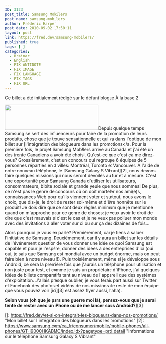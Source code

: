 ```yaml
---
ID: 3123
post_title: Samsung Mobilers
post_name: samsung-mobilers
author: Frédéric Harper
post_date: 2010-09-02 17:50:11
layout: post
link: https://fred.dev/samsung-mobilers/
published: true
tags: [ ]
categories:
  - Brainer
  - English
  - FIX ANTIDOTE
  - FIX IMAGE
  - FIX LANGUAGE
  - FIX TAGS
  - FIX URL
---
```

<div id="deadblog">
  Ce billet a été initialement rédigé sur le défunt blogue À la base 2
</div>

<img title="logo3" src="http://fred.dev/wp-content/uploads/2010/09/logo3-300x82.png" alt="" width="300" height="82" />Depuis quelque temps Samsung se sert des influenceurs pour faire de la promotion de leurs produits, chose que je trouve sensationnelle et qui va dans l'optique de mon billet sur [l'intégration des blogueurs dans les promotions</a. Pour la première fois, le projet Samsung Mob!lers arrive au Canada et j'ai été un des trente Canadiens a avoir été choisi.
Qu'est-ce que c'est ça me direz-vous? Grossièrement, c'est un concours qui regroupe 6 équipes de 5 personnes réparties en 3 villes: Montréal, Toronto et Vancouver. À l'aide de notre nouveau téléphone, le [Samsung Galaxy S Vibrant][2], nous devons faire quelques missions qui nous seront dévoilés au fur et à mesure. C'est une opportunité pour Samsung Canada d'utiliser les utilisateurs, consommateurs, bibite sociale et grande yeule que nous sommes! De plus, ce n'est pas le genre de concours où on doit marteler nos ami(e)s, connaissances Web pour qu'ils viennent voter et surtout, nous avons le choix, que dis-je, le droit de rester soi-même et d'être honnête sur le produit! Je dois dire que ce sont deux règles minimum que je mentionne quand on m'approche pour ce genre de choses: je veux avoir le droit de dire que c'est mauvais si c'est le cas et je ne veux pas polluer mon monde avec des invitations à aller voter sur ci ou sur ça des dizaines de fois...

Alors pourquoi je vous en parle? Premièrement, car je tiens à saluer l'initiative de Samsung. Deuxièmement, car il y aura un billet sur les détails de l'événement question de vous donner une idée de quoi Samsung est capable et pour je l'espère, donner des idées à des entreprises d'ici (oui oui, je sais que Samsung est mondial avec un budget énorme, mais on peut faire bien à notre niveau!!!). Puis troisièmement, même si je développe sous Android, ce sera la première fois que j'aurais un téléphone pour utilisation et non juste pour test, et comme je suis un propriétaire d'iPhone, j'ai quelques idées de billets comparatifs tant au niveau de l'appareil que des systèmes d'exploitation. J'allais presque oublier, je vous ferais part aussi sur Twitter et Facebook des photos et vidéos de nos missions (le reste de mon équipe que vous pouvez voir [ici][3] est assez flyer aussi, haha).

**Selon vous (oh que je pars une guerre moi là), pensez-vous que je serai tenté de rester avec un iPhone ou de me lancer sous Android?**][3]

 []: https://fred.dev/et-si-on-integrait-les-blogueurs-dans-nos-promotions/ "Mon billet sur l'intégration des blogueurs dans les promotions"
 [2]: https://www.samsung.com/ca_fr/consumer/mobile/mobile-phones/all-phones/GT-I9000HKABMC/index.idx?pagetype=prd_detail "Informations sur le téléphone Samsung Galaxy S Vibrant"